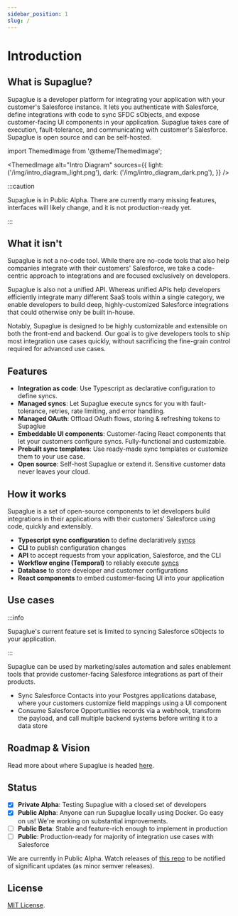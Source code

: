 ```yaml
---
sidebar_position: 1
slug: /
---
```


# Introduction

## What is Supaglue?

Supaglue is a developer platform for integrating your application with your customer's Salesforce instance. It lets you authenticate with Salesforce, define integrations with code to sync SFDC sObjects, and expose customer-facing UI components in your application. Supaglue takes care of execution, fault-tolerance, and communicating with customer's Salesforce. Supaglue is open source and can be self-hosted.

import ThemedImage from '@theme/ThemedImage';

<ThemedImage
  alt="Intro Diagram"
  sources={{
    light: ('/img/intro_diagram_light.png'),
    dark: ('/img/intro_diagram_dark.png'),
  }}
/>

:::caution

Supaglue is in Public Alpha. There are currently many missing features, interfaces will likely change, and it is not production-ready yet.

:::

## What it isn't

Supaglue is not a no-code tool. While there are no-code tools that also help companies integrate with their customers' Salesforce, we take a code-centric approach to integrations and are focused exclusively on developers.

Supaglue is also not a unified API. Whereas unified APIs help developers efficiently integrate many different SaaS tools within a single category, we enable developers to build deep, highly-customized Salesforce integrations that could otherwise only be built in-house.

Notably, Supaglue is designed to be highly customizable and extensible on both the front-end and backend. Our goal is to give developers tools to ship most integration use cases quickly, without sacrificing the fine-grain control required for advanced use cases.

## Features

- **Integration as code**: Use Typescript as declarative configuration to define syncs.
- **Managed syncs**: Let Supaglue execute syncs for you with fault-tolerance, retries, rate limiting, and error handling.
- **Managed OAuth**: Offload OAuth flows, storing & refreshing tokens to Supaglue
- **Embeddable UI components**: Customer-facing React components that let your customers configure syncs. Fully-functional and customizable.
- **Prebuilt sync templates**: Use ready-made sync templates or customize them to your use case.
- **Open source**: Self-host Supaglue or extend it. Sensitive customer data never leaves your cloud.

## How it works

Supaglue is a set of open-source components to let developers build integrations in their applications with their customers' Salesforce using code, quickly and extensibly.

- **Typescript sync configuration** to define declaratively [syncs](/concepts/sync)
- **CLI** to publish configuration changes
- **API** to accept requests from your application, Salesforce, and the CLI
- **Workflow engine (Temporal)** to reliably execute [syncs](/concepts/sync)
- **Database** to store developer and customer configurations
- **React components** to embed customer-facing UI into your application

## Use cases

:::info

Supaglue's current feature set is limited to syncing Salesforce sObjects to your application.

:::

Supaglue can be used by marketing/sales automation and sales enablement tools that provide customer-facing Salesforce integrations as part of their products.

- Sync Salesforce Contacts into your Postgres applications database, where your customers customize field mappings using a UI component
- Consume Salesforce Opportunities records via a webhook, transform the payload, and call multiple backend systems before writing it to a data store

## Roadmap & Vision

Read more about where Supaglue is headed [here](/roadmap).

## Status

- [x] **Private Alpha**: Testing Supaglue with a closed set of developers
- [x] **Public Alpha**: Anyone can run Supaglue locally using Docker. Go easy on us! We're working on substantial improvements.
- [ ] **Public Beta**: Stable and feature-rich enough to implement in production
- [ ] **Public**: Production-ready for majority of integration use cases with Salesforce

We are currently in Public Alpha. Watch releases of [this repo](https://github.com/supaglue-labs/supaglue) to be notified of significant updates (as minor semver releases).

## License

[MIT License](https://github.com/supaglue-labs/supaglue/blob/v0.1.0/LICENSE).
